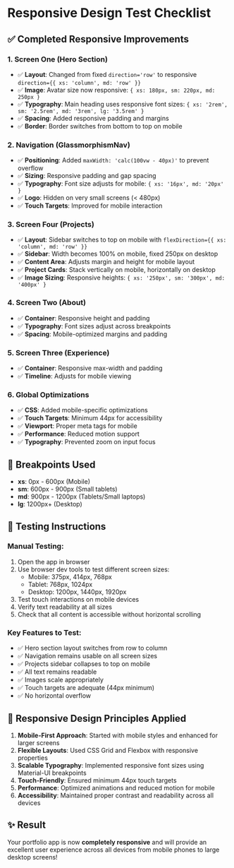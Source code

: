 # Responsive Design Test Checklist

## ✅ Completed Responsive Improvements

### 1. Screen One (Hero Section)
- ✅ **Layout**: Changed from fixed `direction='row'` to responsive `direction={{ xs: 'column', md: 'row' }}`
- ✅ **Image**: Avatar size now responsive: `{ xs: 180px, sm: 220px, md: 250px }`
- ✅ **Typography**: Main heading uses responsive font sizes: `{ xs: '2rem', sm: '2.5rem', md: '3rem', lg: '3.5rem' }`
- ✅ **Spacing**: Added responsive padding and margins
- ✅ **Border**: Border switches from bottom to top on mobile

### 2. Navigation (GlassmorphismNav)
- ✅ **Positioning**: Added `maxWidth: 'calc(100vw - 40px)'` to prevent overflow
- ✅ **Sizing**: Responsive padding and gap spacing
- ✅ **Typography**: Font size adjusts for mobile: `{ xs: '16px', md: '20px' }`
- ✅ **Logo**: Hidden on very small screens (< 480px)
- ✅ **Touch Targets**: Improved for mobile interaction

### 3. Screen Four (Projects)
- ✅ **Layout**: Sidebar switches to top on mobile with `flexDirection={{ xs: 'column', md: 'row' }}`
- ✅ **Sidebar**: Width becomes 100% on mobile, fixed 250px on desktop
- ✅ **Content Area**: Adjusts margin and height for mobile layout
- ✅ **Project Cards**: Stack vertically on mobile, horizontally on desktop
- ✅ **Image Sizing**: Responsive heights: `{ xs: '250px', sm: '300px', md: '400px' }`

### 4. Screen Two (About)
- ✅ **Container**: Responsive height and padding
- ✅ **Typography**: Font sizes adjust across breakpoints
- ✅ **Spacing**: Mobile-optimized margins and padding

### 5. Screen Three (Experience)
- ✅ **Container**: Responsive max-width and padding
- ✅ **Timeline**: Adjusts for mobile viewing

### 6. Global Optimizations
- ✅ **CSS**: Added mobile-specific optimizations
- ✅ **Touch Targets**: Minimum 44px for accessibility
- ✅ **Viewport**: Proper meta tags for mobile
- ✅ **Performance**: Reduced motion support
- ✅ **Typography**: Prevented zoom on input focus

## 📱 Breakpoints Used

- **xs**: 0px - 600px (Mobile)
- **sm**: 600px - 900px (Small tablets)
- **md**: 900px - 1200px (Tablets/Small laptops)
- **lg**: 1200px+ (Desktop)

## 🧪 Testing Instructions

### Manual Testing:
1. Open the app in browser
2. Use browser dev tools to test different screen sizes:
   - Mobile: 375px, 414px, 768px
   - Tablet: 768px, 1024px
   - Desktop: 1200px, 1440px, 1920px
3. Test touch interactions on mobile devices
4. Verify text readability at all sizes
5. Check that all content is accessible without horizontal scrolling

### Key Features to Test:
- ✅ Hero section layout switches from row to column
- ✅ Navigation remains usable on all screen sizes
- ✅ Projects sidebar collapses to top on mobile
- ✅ All text remains readable
- ✅ Images scale appropriately
- ✅ Touch targets are adequate (44px minimum)
- ✅ No horizontal overflow

## 🎯 Responsive Design Principles Applied

1. **Mobile-First Approach**: Started with mobile styles and enhanced for larger screens
2. **Flexible Layouts**: Used CSS Grid and Flexbox with responsive properties
3. **Scalable Typography**: Implemented responsive font sizes using Material-UI breakpoints
4. **Touch-Friendly**: Ensured minimum 44px touch targets
5. **Performance**: Optimized animations and reduced motion for mobile
6. **Accessibility**: Maintained proper contrast and readability across all devices

## ✨ Result

Your portfolio app is now **completely responsive** and will provide an excellent user experience across all devices from mobile phones to large desktop screens!
